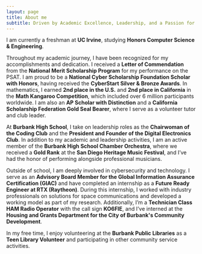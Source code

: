 ```yaml
---
layout: page
title: About me
subtitle: Driven by Academic Excellence, Leadership, and a Passion for Technology
---
```


I am currently a freshman at **UC Irvine**, studying **Honors Computer Science & Engineering**.

Throughout my academic journey, I have been recognized for my accomplishments and dedication. I received a **Letter of Commendation** from the **National Merit Scholarship Program** for my performance on the PSAT. I am proud to be a **National Cyber Scholarship Foundation Scholar with Honors**, having received the **CyberStart Silver & Bronze Awards**. In mathematics, I earned **2nd place in the U.S.** and **2nd place in California** in the **Math Kangaroo Competition**, which included over 6 million participants worldwide. I am also an **AP Scholar with Distinction** and a **California Scholarship Federation Gold Seal Bearer**, where I serve as a volunteer tutor and club leader.

At **Burbank High School**, I take on leadership roles as the **Chairwoman of the Coding Club** and the **President and Founder of the Digital Electronics Club**. In addition to my academic and leadership activities, I am an active member of the **Burbank High School Chamber Orchestra**, where we received a **Gold Rank** at the **San Diego Heritage Music Festival**, and I’ve had the honor of performing alongside professional musicians.

Outside of school, I am deeply involved in cybersecurity and technology. I serve as an **Advisory Board Member for the Global Information Assurance Certification (GIAC)** and have completed an internship as a **Future Ready Engineer at RTX (Raytheon)**. During this internship, I worked with industry professionals on solutions for space communications and developed a working model as part of my research. Additionally, I’m a **Technician Class HAM Radio Operator** with the call sign **KO6FIE**, and I’ve interned at the **Housing and Grants Department for the City of Burbank's Community Development**.

In my free time, I enjoy volunteering at the **Burbank Public Libraries** as a **Teen Library Volunteer** and participating in other community service activities.
